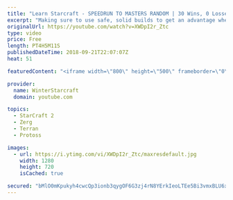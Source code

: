 ```yaml
---
title: "Learn Starcraft - SPEEDRUN TO MASTERS RANDOM | 30 Wins, 0 Losses - Terran, Zerg & Protoss"
excerpt: "Making sure to use safe, solid builds to get an advantage when playing smart! Most build orders I think could be copied to success for platinum/diamond players.  Watch the stream - https://www.twitch.tv/wintergaming Tweeter - https://www.twitter.com/starcraftwinter Patreon - https://www.patreon.com/wintergaming"
originalUrl: https://youtube.com/watch?v=XWDpI2r_Ztc
type: video
price: Free
length: PT4H5M11S
publishedDateTime: 2018-09-21T22:07:07Z
heat: 51

featuredContent: "<iframe width=\"800\" height=\"500\" frameborder=\"0\" src=\"https://www.youtube.com/embed/XWDpI2r_Ztc\" allow=\"accelerometer; autoplay; encrypted-media; gyroscope; picture-in-picture\" allowfullscreen></iframe>"

provider:
  name: WinterStarcraft
  domain: youtube.com

topics:
  - StarCraft 2
  - Zerg
  - Terran
  - Protoss

images:
  - url: https://i.ytimg.com/vi/XWDpI2r_Ztc/maxresdefault.jpg
    width: 1280
    height: 720
    isCached: true

secured: "bMlO0mKpukyh4cwcQp3ionb3qygOF6G3zj4rN8YErkIeoLTEe5Bi3vmxBLU6xYxm09yeIqNSSe5Kvdeztuw9sOlUn3OoRxXcCJUaGwgM+NshTc8HoFTJpID2mqEcjdHHPV8R8Hl20F1D8wgpJFsMn7GNUmTr0X0h49385G55f71CxfrXWbaQRNO9xbZ+o0dqbQWhstDOf4czu0XjHdUh5iimGynoNnxVWszhNeK8a6FOxrValtJbX9jBWb86G3FTYLm/xkHjE4ospHbLfAk39hJbzfizhOXkGISm4bytD0A9cmB1CUgoht384nQ8gMidiMNK+wg/zoKBPK6tLF5bcwrLqM3V2zOfRuSC3H3Cxx0xueL3KzRdFtqa3gYjX3PeJmx5XvYDhOMQgISpFfY7me3c0VrSlWGFHf/uB8CE/oSVGVLXAZXESubFpbejgwEa;+nTiy7e01aVzMjadNdQSgg=="
---
```



